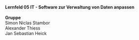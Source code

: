 **Lernfeld 05 IT - Software zur Verwaltung von Daten anpassen** <br />
 <br />
**Gruppe** <br />
Simon Niclas Stambor <br />
Alexander Thiess <br />
Jan Sebastian Heick <br />